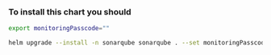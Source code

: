 ### To install this chart you should

```bash
export monitoringPasscode=""
```

```bash
helm upgrade --install -n sonarqube sonarqube . --set monitoringPasscode=$MONITORING_PASSCODE
```

